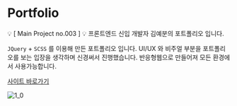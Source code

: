 # Portfolio
💡 [ Main Project no.003 ] 💡 프론트엔드 신입 개발자 김예분의 포트폴리오 입니다.

`JQuery` + `SCSS` 를 이용해 만든 포트폴리오 입니다. UI/UX 와 비주얼 부분을 포트폴리오를 보는 입장을 생각하며 신경써서 진행했습니다. 반응형웹으로 만들어져 모든 환경에서 사용가능합니다.

<a href='KYB00.github.io'>사이트 바로가기</a>

![1_0](https://user-images.githubusercontent.com/99719878/220039277-4b3f4dd1-790a-474d-8c90-c509366ef4ed.jpg)
